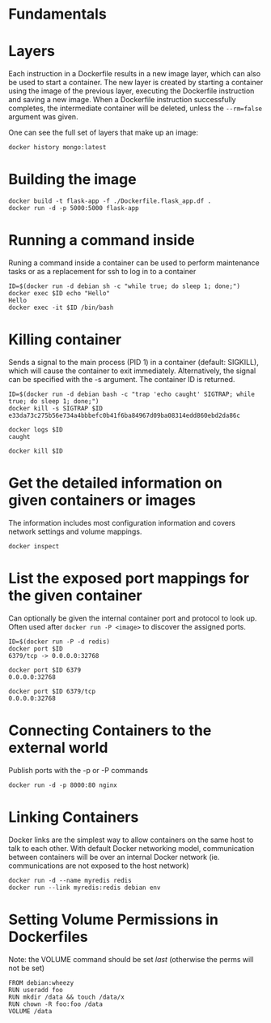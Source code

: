 Fundamentals 
=============

# Layers

Each instruction in a Dockerfile results in a new image layer, which can also be used to start a container. 
The new layer is created by starting a container using the image of the previous layer, executing the Dockerfile instruction and saving a new image. 
When a Dockerfile instruction successfully completes, the intermediate container will be deleted, unless the `--rm=false` argument was given.

One can see the full set of layers that make up an image:

```shell
docker history mongo:latest
```

# Building the image

```shell
docker build -t flask-app -f ./Dockerfile.flask_app.df .
docker run -d -p 5000:5000 flask-app
```

# Running a command inside

Runing a command inside a container can be used to perform maintenance tasks or as a replacement for ssh to log in to a container

```shell
ID=$(docker run -d debian sh -c "while true; do sleep 1; done;")
docker exec $ID echo "Hello"
Hello
docker exec -it $ID /bin/bash
```

# Killing container

Sends a signal to the main process (PID 1) in a container (default: SIGKILL), which will cause the container to exit immediately. 
Alternatively, the signal can be specified with the -s argument. The container ID is returned.

```shell
ID=$(docker run -d debian bash -c "trap 'echo caught' SIGTRAP; while true; do sleep 1; done;")
docker kill -s SIGTRAP $ID
e33da73c275b56e734a4bbbefc0b41f6ba84967d09ba08314edd860ebd2da86c

docker logs $ID
caught

docker kill $ID
```

# Get the detailed information on given containers or images

The information includes most configuration information and covers network settings and volume mappings.

```shell
docker inspect
```

# List the exposed port mappings for the given container

Can optionally be given the internal container port and protocol to look up. 
Often used after `docker run -P <image>` to discover the assigned ports.

```shell
ID=$(docker run -P -d redis)
docker port $ID
6379/tcp -> 0.0.0.0:32768

docker port $ID 6379
0.0.0.0:32768

docker port $ID 6379/tcp
0.0.0.0:32768
```

# Connecting Containers to the external world

Publish ports with the -p or -P commands

```shell
docker run -d -p 8000:80 nginx
```

# Linking Containers
Docker links are the simplest way to allow containers on the same host to talk to each other. 
With default Docker networking model, communication between containers will be over an internal Docker network
(ie. communications are not exposed to the host network)

```shell
docker run -d --name myredis redis
docker run --link myredis:redis debian env
```

# Setting Volume Permissions in Dockerfiles

Note: the VOLUME command should be set _last_ (otherwise the perms will not be set)

```
FROM debian:wheezy
RUN useradd foo
RUN mkdir /data && touch /data/x
RUN chown -R foo:foo /data
VOLUME /data
```







